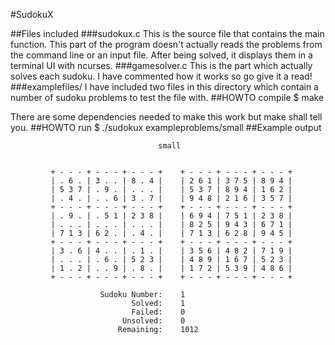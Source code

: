 #SudokuX

##Files included
###sudokux.c
This is the source file that contains the main function. This part of the program doesn't actually reads the problems from the command line or an input file. After being solved, it displays them in a terminal UI with ncurses.
###gamesolver.c
This is the part which actually solves each sudoku. I have commented how it works so go give it a read!
###examplefiles/
I have included two files in this directory which contain a number of sudoku problems to test the file with.
##HOWTO compile
$ make

There are some dependencies needed to make this work but make shall tell you.
##HOWTO run
$ ./sudokux exampleproblems/small
##Example output

                                     small


             + - - - + - - - + - - - +    + - - - + - - - + - - - +
             | . 6 . | 3 . . | 8 . 4 |    | 2 6 1 | 3 7 5 | 8 9 4 |
             | 5 3 7 | . 9 . | . . . |    | 5 3 7 | 8 9 4 | 1 6 2 |
             | . 4 . | . . 6 | 3 . 7 |    | 9 4 8 | 2 1 6 | 3 5 7 |
             + - - - + - - - + - - - +    + - - - + - - - + - - - +
             | . 9 . | . 5 1 | 2 3 8 |    | 6 9 4 | 7 5 1 | 2 3 8 |
             | . . . | . . . | . . . |    | 8 2 5 | 9 4 3 | 6 7 1 |
             | 7 1 3 | 6 2 . | . 4 . |    | 7 1 3 | 6 2 8 | 9 4 5 |
             + - - - + - - - + - - - +    + - - - + - - - + - - - +
             | 3 . 6 | 4 . . | . 1 . |    | 3 5 6 | 4 8 2 | 7 1 9 |
             | . . . | . 6 . | 5 2 3 |    | 4 8 9 | 1 6 7 | 5 2 3 |
             | 1 . 2 | . . 9 | . 8 . |    | 1 7 2 | 5 3 9 | 4 8 6 |
             + - - - + - - - + - - - +    + - - - + - - - + - - - +

                        Sudoku Number:    1
                               Solved:    1
                               Failed:    0
                             Unsolved:    0
                            Remaining:    1012